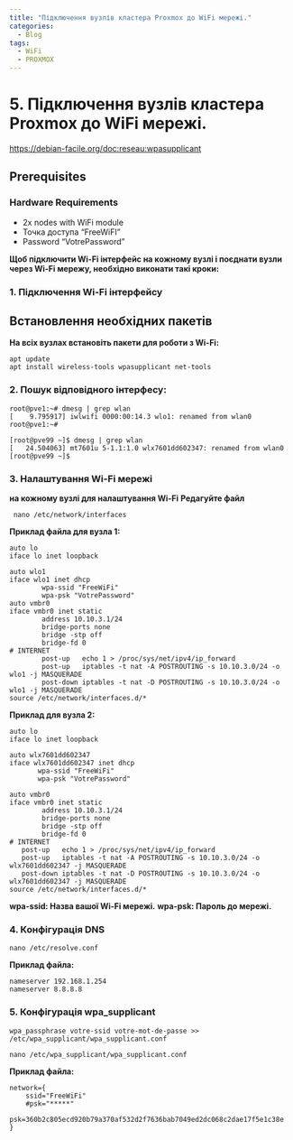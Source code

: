 ```yaml
---
title: "Підключення вузлів кластера Proxmox до WiFi мережі."
categories:
  - Blog
tags:
  - WiFi
  - PROXMOX
---
```


# 5. Підключення вузлів кластера Proxmox до WiFi мережі.

https://debian-facile.org/doc:reseau:wpasupplicant

## Prerequisites

### Hardware Requirements
- 2x nodes with WiFi module
- Точка доступа “FreeWiFI”
- Password “VotrePassword”

**Щоб підключити Wi-Fi інтерфейс на кожному вузлі і поєднати вузли через Wi-Fi мережу, необхідно виконати такі кроки:**

### 1. Підключення Wi-Fi інтерфейсу

## Встановлення необхідних пакетів

**На всіх вузлах встановіть пакети для роботи з Wi-Fi:**
```
apt update
apt install wireless-tools wpasupplicant net-tools
```
### 2. Пошук відповідного інтерфесу:
```
root@pve1:~# dmesg | grep wlan
[    9.795917] iwlwifi 0000:00:14.3 wlo1: renamed from wlan0
root@pve1:~#

[root@pve99 ~]$ dmesg | grep wlan
[   24.504063] mt7601u 5-1.1:1.0 wlx7601dd602347: renamed from wlan0
[root@pve99 ~]$
```
### 3. Налаштування Wi-Fi мережі

**на кожному вузлі для налаштування Wi-Fi**
**Редагуйте файл**
```
 nano /etc/network/interfaces
```
**Приклад файла для вузла 1:**
```
auto lo
iface lo inet loopback

auto wlo1
iface wlo1 inet dhcp
        wpa-ssid "FreeWiFi"
        wpa-psk "VotrePassword"
auto vmbr0
iface vmbr0 inet static
        address 10.10.3.1/24
        bridge-ports none
        bridge -stp off
        bridge-fd 0
# INTERNET
        post-up   echo 1 > /proc/sys/net/ipv4/ip_forward
        post-up   iptables -t nat -A POSTROUTING -s 10.10.3.0/24 -o wlo1 -j MASQUERADE
        post-down iptables -t nat -D POSTROUTING -s 10.10.3.0/24 -o wlo1 -j MASQUERADE
source /etc/network/interfaces.d/*
```
**Приклад для вузла 2:**
```
auto lo
iface lo inet loopback

auto wlx7601dd602347
iface wlx7601dd602347 inet dhcp
       wpa-ssid "FreeWiFi"
       wpa-psk "VotrePassword"

auto vmbr0
iface vmbr0 inet static
        address 10.10.3.1/24
        bridge-ports none
        bridge -stp off
        bridge-fd 0
# INTERNET
   post-up   echo 1 > /proc/sys/net/ipv4/ip_forward
   post-up   iptables -t nat -A POSTROUTING -s 10.10.3.0/24 -o wlx7601dd602347 -j MASQUERADE
   post-down iptables -t nat -D POSTROUTING -s 10.10.3.0/24 -o wlx7601dd602347 -j MASQUERADE
source /etc/network/interfaces.d/*
```
**wpa-ssid: Назва вашої Wi-Fi мережі.**
**wpa-psk: Пароль до мережі.**

### 4. Конфігурація DNS
```
nano /etc/resolve.conf
```
**Приклад файла:**
```
nameserver 192.168.1.254
nameserver 8.8.8.8 
```
### 5. Конфігурація wpa_supplicant
```
wpa_passphrase votre-ssid votre-mot-de-passe >> /etc/wpa_supplicant/wpa_supplicant.conf
```

```
nano /etc/wpa_supplicant/wpa_supplicant.conf
```
**Приклад файла:**
```
network={
	ssid="FreeWiFi"
	#psk="*****"
	psk=360b2c805ecd920b79a370af532d2f7636bab7049ed2dc068c2dae17f5e1c38e
}
```

